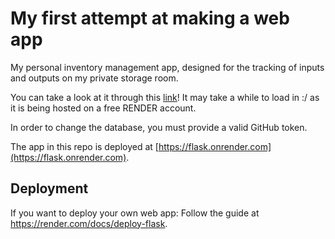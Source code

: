 # My first attempt at making a web app
My personal inventory management app, designed for the tracking of inputs and outputs on my private storage room.

You can take a look at it through this [link](https://inventory-management-app-6jlp.onrender.com/)! It may take a while to load in :/ as it is being hosted on a free RENDER account.

In order to change the database, you must provide a valid GitHub token.

The app in this repo is deployed at [https://flask.onrender.com](https://flask.onrender.com).

## Deployment

If you want to deploy your own web app:
Follow the guide at https://render.com/docs/deploy-flask.
